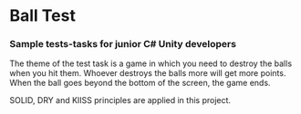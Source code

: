 # Ball Test

### Sample tests-tasks for junior C# Unity developers
The theme of the test task is a game in which you need to destroy the balls when you hit them. Whoever destroys the balls more will get more points. When the ball goes beyond the bottom of the screen, the game ends.

SOLID, DRY and KIISS principles are applied in this project.
